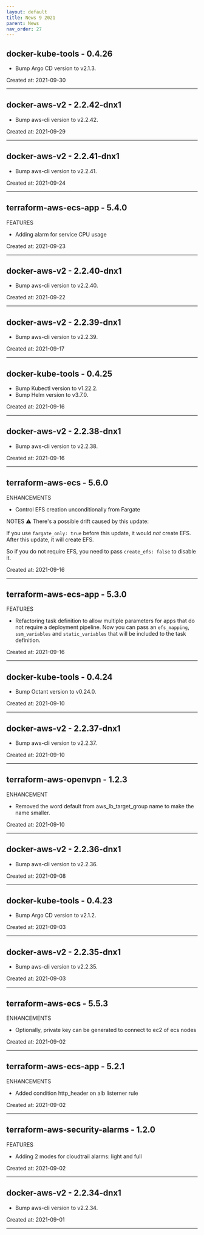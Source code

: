 ```yaml
---
layout: default
title: News 9 2021
parent: News
nav_order: 27
---
```




## docker-kube-tools - 0.4.26
- Bump Argo CD version to v2.1.3.

Created at: 2021-09-30

---


## docker-aws-v2 - 2.2.42-dnx1
- Bump aws-cli version to v2.2.42.

Created at: 2021-09-29

---


## docker-aws-v2 - 2.2.41-dnx1
- Bump aws-cli version to v2.2.41.

Created at: 2021-09-24

---


## terraform-aws-ecs-app - 5.4.0
FEATURES
-  Adding alarm for service CPU usage

Created at: 2021-09-23

---


## docker-aws-v2 - 2.2.40-dnx1
- Bump aws-cli version to v2.2.40.

Created at: 2021-09-22

---


## docker-aws-v2 - 2.2.39-dnx1
- Bump aws-cli version to v2.2.39.

Created at: 2021-09-17

---


## docker-kube-tools - 0.4.25
- Bump Kubectl version to v1.22.2.
- Bump Helm version to v3.7.0.

Created at: 2021-09-16

---


## docker-aws-v2 - 2.2.38-dnx1
- Bump aws-cli version to v2.2.38.

Created at: 2021-09-16

---


## terraform-aws-ecs - 5.6.0
ENHANCEMENTS
- Control EFS creation unconditionally from Fargate

NOTES
⚠️ There's a possible drift caused by this update:

If you use `fargate_only: true` before this update, it would *not* create EFS.
After this update, it will create EFS.

So if you do not require EFS, you need to pass `create_efs: false` to disable it.

Created at: 2021-09-16

---


## terraform-aws-ecs-app - 5.3.0
FEATURES
- Refactoring task definition to allow multiple parameters for apps that do not require a deployment pipeline. Now you can pass an `efs_mapping`, `ssm_variables` and `static_variables` that will be included to the task definition.

Created at: 2021-09-16

---


## docker-kube-tools - 0.4.24
- Bump Octant version to v0.24.0.

Created at: 2021-09-10

---


## docker-aws-v2 - 2.2.37-dnx1
- Bump aws-cli version to v2.2.37.

Created at: 2021-09-10

---


## terraform-aws-openvpn - 1.2.3
ENHANCEMENT
- Removed the word default from aws_lb_target_group name to make the name smaller.

Created at: 2021-09-10

---


## docker-aws-v2 - 2.2.36-dnx1
- Bump aws-cli version to v2.2.36.

Created at: 2021-09-08

---


## docker-kube-tools - 0.4.23
- Bump Argo CD version to v2.1.2.

Created at: 2021-09-03

---


## docker-aws-v2 - 2.2.35-dnx1
- Bump aws-cli version to v2.2.35.

Created at: 2021-09-03

---


## terraform-aws-ecs - 5.5.3
ENHANCEMENTS

- Optionally, private key can be generated to connect to ec2 of ecs nodes

Created at: 2021-09-02

---


## terraform-aws-ecs-app - 5.2.1
ENHANCEMENTS

- Added condition http_header on alb listerner rule

Created at: 2021-09-02

---


## terraform-aws-security-alarms - 1.2.0
FEATURES
-  Adding 2 modes for cloudtrail alarms: light and full


Created at: 2021-09-02

---


## docker-aws-v2 - 2.2.34-dnx1
- Bump aws-cli version to v2.2.34.

Created at: 2021-09-01

---

